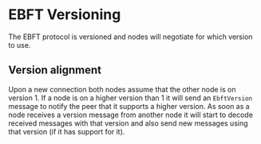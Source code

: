 # EBFT Versioning

The EBFT protocol is versioned and nodes will negotiate for which version to use.

## Version alignment

Upon a new connection both nodes assume that the other node is on version 1. If a node is on a higher version than 1 it
will send an `EbftVersion` message to notify the peer that it supports a higher version. As soon as a node receives a
version message from another node it will start to decode received messages with that version and also send new messages
using that version (if it has support for it).
